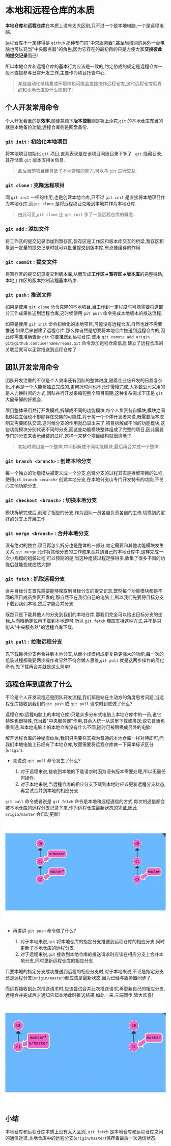 # 本地和远程仓库的本质

**本地仓库**和**远程仓库**在本质上没有太大区别,只不过一个是本地电脑,一个是远程电脑.

远程仓库不一定非得是 `github` 那种专门的"中央服务器",甚至局域网的另外一台电脑也可以充当"中央服务器"的角色,因为它存在的最初目的只是方便大家**交换彼此的提交记录**而已!

所以本地仓库和远程仓库的基本行为应该是一致的,约定俗成的规定是远程仓库一般不直接参与日常开发工作,主要作为项目托管中心.

> 某些自动化持续集成环境中也可能会直接操作远程仓库,这时远程仓库就真的和本地仓库没什么区别了!

## 个人开发常用命令

个人开发看重的是**效率**,顺便兼顾下**版本控制**则是锦上添花,`git` 的本地仓库充当的就是本地备份功能,远程仓库则是网盘备份.

### `git init` : 初始化本地项目

将本地项目初始化 `git` 项目,直观表现是在该项目同级目录下多了 `.git` 隐藏目录,其存储着 `git` 版本库相关信息.

> 此后当前项目便具备了本地管理的能力,可以与 `git` 进行交互.

### `git clone` : 克隆远程项目

同 `git init` 一样的作用,也是创建本地仓库,只不过 `git init` 是直接将本地项目作为本地仓库,而`git clone` 是将远程项目克隆到本地并作为本地仓库.

> 由此可见,`git clone` 比 `git init` 多了一层远程仓库的概念.

### `git add` : 添加文件

将工作区的提交记录添加到暂存区,暂存区是工作区和版本库交互的桥梁,暂存区积累到一定量的提交记录时就可以批量提交到版本库,有点像缓存的作用.      

### `git commit` : 提交文件

将暂存区的提交记录提交到版本库,从而形成**工作区->暂存区->版本库**的完整链路,本地工作区的版本控制流程基本结束.

### `git push` : 推送文件

如果是使用 `git clone` 命令克隆的本地项目,当工作到一定程度时可能需要将这部分工作成果推送到远程仓库,这时候使用 `git push` 命令完成本地版本的推送流程.

如果是使用 `git init` 命令初始化的本地项目,可能没有远程仓库,自然也就不需要推送.如果后来创建了远程仓库,那么你自然是想要将本地仓库推送到远程仓库的,因此你需要准确告诉 `git` 你要推送到远程仓库,使用 `git remote add origin git@github.com:username/repos.git` 命令添加远程仓库信息,建立了远程仓库的关联后就可以正常推送到远程仓库了.

## 团队开发常用命令

团队开发注重的不仅是个人效率还有团队的整体进度,随着企业级开发的日趋复杂化,不再是一个人能够独立完成的,更何况时间也不允许慢慢完成,大多数公司采用的是人力换时间的方式,团队并行开发来缩短整个项目周期,这种复杂需求下正是 `git` 大展拳脚的好机会.

项目整体采用并行开发模式,拆解成不同的功能模块,每个人负责各自模块,模块之间相对独立但也不排除存在交集的可能性,对于每一个个体开发者来说,既需要版本控制又需要团队交流.这时候分支的作用就凸显出来了,项目拆解成不同的功能模块,这些功能模块分别代表不同的分支,而这些功能模块整体组成了完整的项目,因此需要专门的分支来表示组装的过程,这样一来整个项目结构就很清晰了.

> 初始时项目是一个整体,中间拆解成不同功能模块,最后再合并成一个整体.  

### `git branch <branch>` : 创建本地分支

每一个独立的功能模块被定义成一个分支,创建分支的过程其实是拆解项目的过程,使用`git branch <branch>` 创建本地分支,在本地分支山专门开发特有的功能,不关心其他功能分支.

### `git checkout <branch>` : 切换本地分支

模块拆解完成后,创建了相应的分支,作为团队一员各自负责各自的工作,切换到约定好的分支上开展工作.

### `git merge <branch>` : 合并本地分支 

没有绝对的独立,项目再怎么拆分也是整体的一部分,肯定需要和其他功能模块发生关系,`git merge` 允许将其他分支的工作成果合并到自己的本地仓库中,这样完成一次小规模的组装过程,可以预期的是,当这种组装过程足够得多,收集了很多不同的功能后就能变成庞然大物!

### `git fetch` : 抓取远程分支

合并目标分支首先需要能够获取到目标分支的提交记录,既然每个功能模块都是不同的项目成员负责开发的,那自然不在我们自己的电脑上,所以我们先要将目标分支下载到我们本地,然后才能合并分支.

既然只是下载其他人的分支到我们的本地仓库,那我们完全可以给出目标分支的坐标,从而精确定位再下载到本地即可.所以 `git fetch` 理应支持这种方式,并不是只能从"中央服务器"的远程仓库下载.

### `git pull` : 拉取远程分支

先下载目标分支再合并到本地分支,从而小规模组成更复杂更强大的功能,每一次的组装过程都需要两步操作者显然不符合懒人思维,`git pull` 就是这两步操作的简化命令,先下载再合并就是这么简单!

## 远程仓库到底做了什么

不论是个人开发流程还是团队开发流程,我们都是站在主动方的角度思考问题,当远程仓库接收到我们的`git push` 或 `git pull` 请求时到底做了什么?

远程仓库(远程电脑上的本地仓库)只是众多分布式电脑上本地仓库中的一员,说它特殊也很特殊,充当着"中央服务器"作用,其余人统一从这里下载或推送;说它普通也很普通,和本地电脑上的本地仓库没有什么不同,随时可被替换成另外的电脑!

解开远程仓库的神秘面纱后,我们只需要将其视为普通的本地仓库一样对待即可,而我们本地电脑上已经有了本地仓库,故而需要将远程仓库做一下简单标识区分(`origin`).

- 先说说 `git pull` 命令发生了什么?

  1. 对于远程来说,接收到本地的下载请求时因为没有版本需要处理,所以无需任何操作.
  2. 对于本地来说,当远程仓库的相应分支下载到本地时应该更新远程分支状态,再尝试合并到本地的相应分支.

`git pull` 命令或者说是 `git fetch` 命令是本地和远程通信的方式,每次的通信都会被本地仓库的远程分支记录下来,作为远程仓库最新状态的凭证,因此 `origin/master` 会自动更新!

![git-local-remote-pull.gif](../images/git-local-remote-pull.gif)


- 再讲讲 `git push` 命令做了什么?

  1. 对于本地来说,`git` 将本地仓库的指定分支推送到远程仓库的相应分支,同时更新了本地仓库的远程分支.
  2. 对于远程来说,`git` 接收到本地仓库的推送请求时应该在相应分支上合并本地分支,同时更新远程仓库的相应分支.

只要本地的指定分支成功推送到远程的相应分支时,对于本地来说,不论是指定分支还是远程分支(`origin/master`)都应该是最新状态,因为已经与服务器同步了.

而远程接收到此次推送请求时,应该尝试合并此次推送请求,再更新自己的相应分支,远程合并完成后才通知告知本地此时推送结果,如此一来,三端同步,皆大欢喜!

![git-local-remote-push.gif](../images/git-local-remote-push.gif)

## 小结

本地仓库和远程仓库本质上没有太大区别, `git fetch` 是本地仓库和远程仓库之间的通信途径,本地仓库中的远程分支(`origin/master`)保存着最后一次通信状态.

